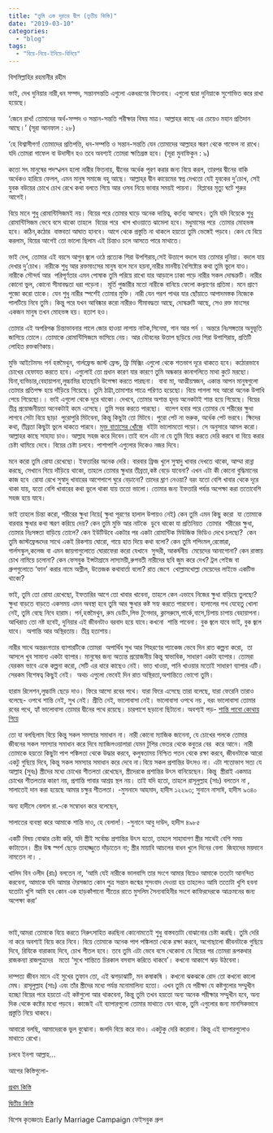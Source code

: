 ```yaml
---
title: "তুমি এক দূরতর দ্বীপ (তৃতীয় কিস্তি)"
date: "2019-03-10"
categories: 
  - "blog"
tags: 
  - "বিয়ে-নিয়ে-ইনিয়ে-বিনিয়ে"
---
```


বিসমিল্লাহির রহমানীর রহীম

ভাই, দেখ দুনিয়ার নারী,ধন সম্পদ, সন্তানসন্ততি এগুলো একধরণের ফিতনাহ। এগুলো দ্বারা দুনিয়াকে সুশোভিত করে রাখা হয়েছে।

‘জেনে রাখ! তোমাদের অর্থ-সম্পদ ও সন্তান-সন্ততি পরীক্ষার বিষয় মাত্র। আল্লাহর কাছে এর চেয়েও মহান প্রতিদান আছে।’ (সূরা আনফাল : ২৮)

‘হে বিশ্বাসীগণ! তোমাদের প্রতিপত্তি, ধন-সম্পত্তি ও সন্তান-সন্ততি যেন তোমাদের আল্লাহর স্মরণ থেকে গাফেল না রাখে। যদি তোমরা গাফেল বা উদাসীন হও তবে অবশ্যই তোমরা ক্ষতিগ্রস্ত হবে। (সূরা মুনাফিকুন : ৯)

কতো সৎ মানুষের পদস্খলন হলো নারীর ফিতনায়, দ্বীনের অর্ধেক পূরণ করার জন্য বিয়ে করল, তারপর দ্বীনের বাকি অর্ধেকও হারিয়ে ফেলল, এমন মানুষ সমাজে বহু আছে। আল্লাহ্‌র দ্বীন কায়েমের স্বপ্ন দেখতো যেই যুবকের দু’চোখ, সেই যুবক বউয়ের চোখে চোখ রেখে কথা বলতে গিয়ে আর ওসব নিয়ে ভাবার সময়ই পায়না।  বিপ্লবের মৃত্যু ঘটে শুরুর আগেই।

বিয়ে মানে শুধু রোমান্টিসিজমই নয়। বিয়ের পরে তোমার ঘাড়ে অনেক দায়িত্ব, কর্তব্য আসবে। তুমি যদি বিয়েকে শুধু রোমান্টিসিজম ভেবে বসে থাকো তাহলে  বিয়ের পরে  খাপ খাওয়াতে ঝামেলা হবে। মধুমাসের পরে  তোমার মোহভঙ্গ হবে। কঠিন,কঠোর  বাস্তবতা আঘাত হানবে। আগে থেকে প্রস্তুতি না থাকলে হয়তো তুমি ভেঙ্গেই পড়বে। কেন যে বিয়ে করলাম, বিয়ের আগেই তো ভালো ছিলাম এই চিন্তাও চলে আসতে পারে মাথাতে।

ভাই দেখ, তোমার এই বয়সে আগুন জ্বলে ওঠে প্রত্যেক শিরা উপশিরায়,সেই উত্তাপে বদলে যায় তোমার দুনিয়া। বদলে যায় দেখার দু’চোখ। নারীকে শুধু আর রক্তমাংসের মানুষ বলে মনে হয়না,নারীর মানবীয় বৈশিষ্ট্যের কথা তুমি ভুলে যাও। নারীকে সৌন্দর্য আর  পরিপূর্ণতার এমন পোষাক তুমি পরিয়ে রাখো যার আড়ালে ঢাকা পড়ে নারীর সকল দোষত্রুটি। নারীর কোনো ভুল, কোনো সীমাবদ্ধতা ধরা পড়েনা।  মূর্তি পুজারীর মতো নারীকে বানিয়ে ফেলো কল্যাণের প্রতিমা। মনে প্রাণে পুজো করো তাকে। যেন শুধু নারীর স্পর্শেই তোমার মুক্তি। নারী যেন পরশ পাথর যার ছোঁয়াতে আপাদমস্তক নিজেকে পালটিয়ে নিবে তুমি। কিন্তু পরে যখন আবিষ্কার করো নারীরও সীমাবদ্ধতা আছে, দোষত্রুটি আছে, সেও রক্ত মাংসের একজন মানুষ তখন মোহভঙ্গ হয়। হতাশ হও।

তোমার এই অপরিপক্ক চিন্তাভাবনার পালে জোর হাওয়া লাগায় নাটক,সিনেমা, গান আর পর্ন । অন্তরে নিঃসঙ্গতার অনুভূতি জাগিয়ে তোলে। তোমাকে রোমান্টিসিজমে ভাসিয়ে নেয়। আর যৌবনের উত্তাপ ছড়িয়ে দেয় শিরা উপাশিরায়, প্রতিটি লোহিত রক্তকণিকায়।

মুভি আইটেমসং পর্ন হস্তমৈথুন, গার্লফ্রেন্ড জাস্ট ফ্রেন্ড, ফ্রি মিক্সিং এগুলো থেকে শতভাগ দূরে থাকতে হবে। কঠোরভাবে চোখের হেফাযত করতে হবে। এগুলোই তো প্রধান কারণ যার কারণে তুমি অন্ধকার কানাগলিতে মাথা কুটে মরছো। যিনা,ব্যভিচার,বেহায়াপনা,লুচ্চামির হাতছানি উপেক্ষা করতে পারছনা।  বাবা মা, আত্মীয়স্বজন, একান্ত আপন মানুষগুলো তোমার প্রতিপক্ষ হয়ে দাঁড়িয়ে গিয়েছে। তুমি ঠাট্টা,তামাশার পাত্রে পরিণত হয়েছো। বিয়ে পাগলা সহ আরো অনেক উপাধি পেয়ে গিয়েছো।। ভাই এগুলো থেকে দূরে থাকো। দেখবে, তোমার অশান্ত হৃদয় অনেকটাই শান্ত হয়ে গিয়েছে। বিয়ের তীব্র প্রয়োজনীয়তা অনেকটাই কমে এসেছে। তুমি সবর করতে পারছো।  বালেগ হবার পরে তোমার যে শরীরের ক্ষুধা লাগবে সেটা বিয়ে ছাড়া  পুরোপুরি মিটবেনা, কিন্তু কিছুটা তো মিটবে। পুরো পেট না ভরুক, অর্ধেক পেট ভরবে। ক্ষিদের কথা, তীব্রতা কিছুটা ভুলে থাকতে পারবে। [মুক্ত বাতাসের খোঁজে](https://cms.lostmodesty.com/অতিথি-কথন/)  বইটা ভালোমতো পড়ো। সে অনুসারে আমল করো। আল্লাহর কাছে সাহায্য চাও। আল্লাহ সহজ করে দিবেন।তাই বলে এটা না যে তুমি বিয়ে করতে দেরি করবে বা বিয়ে করার চেষ্টা থামিয়ে দেবে। বিয়ের চেষ্টা চলবে। পাশাপাশি এগুলোর দিকেও নজর দিবে।

মনে করো তুমি রোযা রেখেছো। ইফতারির অনেক দেরি। বারবার ফ্রিজ খুলে সুস্বাদু খাবার দেখতে থাকো, আম্মা রান্না করছে, সেখানে গিয়ে দাঁড়িয়ে থাকো, তাহলে তোমার ক্ষুধার তীব্রতা,কষ্ট বেড়ে যাবেনা? এখন এটা কী কোনো বুদ্ধিমানের কাজ হবে  রোযা রেখে সুস্বাদু খাবারের আশেপাশে ঘুরে বেড়ানো? তাদের ঘ্রাণ নেওয়া? বরং যতো বেশি খাবার থেকে দূরে থাকা যায়, যতো বেশি খাবারের কথা ভুলে থাকা যায় ততো ভালো। তোমার জন্য ইফতারি পর্যন্ত অপেক্ষা করা ততোবেশি সহজ হয়ে যাবে।

ভাই তাহলে চিন্তা করো, শরীরের ক্ষুধা নিয়ে( ক্ষুধা পূরণের হালাল উপায়ও নেই) কেন তুমি এমন কিছু করো  যা তোমাকে বারবার ক্ষুধার কথা স্মরণ করিয়ে দেয়? কেন তুমি মুভি আর নাটকে  ডুবে থাকো যা প্রতিনিয়ত  তোমার  শরীরের ক্ষুধা, তোমার নিঃসঙ্গতা বাড়িয়ে তোলে? কেন ইউটিউবে একটার পর একটা রোমান্টিক মিউজিক ভিডিও দেখে চলছো?  কেন তুমি জাস্টফ্রেন্ডদের সাথে একই রিকশায় ঘোরো, গায়ে হাত দিয়ে কথা বলো? কেন তুমি শপিংমল,রেস্তোরা, গার্লসস্কুল,কলেজ বা এমন জায়গাগুলোতে ঘোরাফেরা করো যেখানে  সুন্দরী, আকর্ষনীয়  মেয়েদের আনাগোনা? কেন রাস্তায় চোখ নামিয়ে চলোনা? কেন ফেসবুক ইন্সটাগ্রামে লাস্যময়ী,রুপবতী নারীদের ছবি জুম করে দেখ? ট্রল পেইজ বা গ্রুপগুলোতে ‘ফান’ করার নামে অশ্লীল, উত্তেজক কথাবার্তা বলো? রাত জেগে  খোল্লামখোল্লা মেয়েদের লাইভে একটিভ থাকো?

ভাই, তুমি তো রোযা রেখেছো, ইফতারির আগে তো খাবার খাবেনা, তাহলে কেন এভাবে নিজের ক্ষুধা বাড়িয়ে তুলছো? ক্ষুধা বাড়তে বাড়তে একসময় এমন অবস্থা হবে তুমি আর ক্ষুধার কষ্ট সহ্য করতে পারবেনা। হালালের পথ যেহেতু খোলা নেই, তুমি বেছে নিবে হারাম। পর্ন,হস্তমৈথুন, রুম ডেটিং,লিভ টুগেদার, ক্লাসরুমে,পার্কে,বাসে,চিপায় চাপায় বেহায়াপনা। আখিরাত তো নষ্ট হবেই, দুনিয়ার এই জীবনটাও বরবাদ হয়ে যাবে।কখনো  শান্তি পাবেনা। বুক জ্বলে যাবে ভাই, বুক জ্বলে যাবে।  অশান্তি আর অস্থিরতায়। তীব্র হতাশায়।

নারীর সাথে অন্তরংগতার ব্যাপারটিকে তোমরা  অপার্থিব সুখ আর শিহরণের প্যাকেজ ভেবে দিন রাত কল্পনা করো,  তা আসলে খুব সামান্য একটা ব্যাপার। মানুষের জন্য অত্যন্ত প্রয়োজনীয় কিন্তু স্বাভাবিক, সাধারণ একটা ব্যাপার। তোমরা যেরকম ভাবে একে কল্পনা করো, সেটি এর ধারে কাছেও নেই। ভাত খাওয়া, পানি খাওয়ার মতোই সাধারণ ব্যাপার এটি। সেরকম বিশেষত্ব কিছুই নেই।  অথচ এগুলো ভেবেই দিন রাত অস্থিরতা,অশান্তিতে ভোগো তুমি।

হারাম রিলেশন,লুচ্চামি ছেড়ে দাও। ফিরে আসো রবের পথে। যারা ফিরে এসেছে তারা বলেছে, যারা ফেরেনি তারাও বলেছে- ওপথে শান্তি নেই, সুখ নেই। প্রীতি নেই, ভালোবাসা নেই। ভালোবাসা ওপথে নয় , বরং ভালোবাসা তোমার রবের পথে, হ্যাঁ ভালোবাসা তোমার দ্বীনের পথে রয়েছে। চারপাশে ছড়ানো ছিটানো। অবশ্যই পড়- [শান্তি পাবো কোথায় গিয়ে](https://cms.lostmodesty.com/2018/08/শান্তি-পাব-কোথায়-গিয়ে-2/)

তো যা বলছিলাম বিয়ে কিন্তু সকল সমস্যার সমাধান না। নারী কোনো ম্যাজিক জানেনা, যে চোখের পলকে তোমার জীবনের সকল সমস্যার সমাধান করে দিবে ম্যাজিলওয়ালারা যেমন টুপির ভেতর থেকে কবুতর বের  করে আনে। নারী তোমাকে হয়তো কিছুটা পাপ পঙ্কিলতা থেকে উদ্ধার করবে, কলুষতাময় নিশ্চিত পতন থেকে রক্ষা করবে, জীবনটাকে আরো একটু গুছিয়ে দিবে, কিন্তু সকল সমস্যার সমাধান করে দেবে না।বিয়ে সকল প্রশান্তির উৎসও না। এটা শতোভাগ সত্য যে আল্লাহ (সুবঃ) স্ত্রীদের মধ্যে চোখের শীতলতা রেখেছেন, স্ত্রীদেরকে প্রশান্তির উৎস বানিয়েছেন। কিন্তু  স্ত্রীরাই একমাত্র চোখের শীতলতার কারণ নয়, প্রশান্তি পাবার আশ্রয় স্থল নয়। তাই যদি হতো, তাহলে রাসূলুল্লাহ (সাঃ) বলতেন না , সালাতেই দান করা হয়েছে আমার চক্ষুর শীতলতা। -মুসনাদে আহমাদ, হাদীস ১২২৯৩; সুনানে নাসাঈ, হাদীস ৯৩৪০

অন্য হাদীসে বেলাল রা.-কে সম্বোধন করে বলেছেন,

সালাতের ব্যবস্থা করে আমাকে শান্তি দাও, হে বেলাল!। -সুনানে আবু দাউদ, হাদীস ৪৯৮৫

একটি বিষয় বোঝার চেষ্টা করি, যদি স্ত্রীই সর্বোচ্চ প্রশান্তির উৎস হতো, তাহলে সাহাবাগণ স্ত্রীর সাথেই বেশি সময় কাটাতেন। স্ত্রীর উষ্ম স্পর্শ ছেড়ে তাহাজ্জুতে দাঁড়াতেন না; স্ত্রীর মায়াবি আচলের বাধন খুলে দিনের বেলা  জিহাদের ময়দানে নামতেন না। .

খালিদ বিন ওলীদ (রাঃ) বলতেন না, ‘আমি যেই নারীকে ভালবাসি তার সংগে আমার বিয়েও আমাকে ততটো আনন্দিত করবেনা, আমাকে যদি আমার ঔরসজাত কোন পুত্র সন্তান জন্মের সুসংবাদ দেওয়া হয় তাহলেও আমি ততোটা খুশি হবনা যতোটা খুশি আমি হব কোন এক হাড়কাঁপানো শীতের রাতে মুসলিম সৈন্যবাহিনীর সংগে কাফিরদেরকে আক্রমনের জন্য অপেক্ষা করা’

 

ভাই,আমরা তোমাকে বিয়ে করতে নিরুৎসাহিত করছিনা কোনোমতেই শুধু বাস্তবতাটা বোঝানোর চেষ্টা করছি। তুমি দেরি না করে অবশ্যই বিয়ে করে নিবে। বিয়ে তোমাকে অনেক পাপ পঙ্কিলতা থেকে রক্ষা করবে, অগোছালো জীবনটাকে গুছিয়ে দিবে, রিযিকে বারাকাহ দিবে, চোখ শীতল হবে। তবে তুমি এটা ভেবে বসে থেকোনা যে বিয়ের পর তোমরা রূপকথার রাজকন্যা রাজপুত্রদের   মতো ‘সুখে শান্তিতে চিরকাল বসবাস করিতে থাকবে’। কখনো আকাশে ঝড় উঠবেনা।

দাম্পত্য জীবন মানে এই সুখের তুফান তো, এই ঝগড়াঝাটি, মন কষাকষি । কখনো ঝকঝকে রোদ তো কখনো কালো মেঘ। রাসূলুল্লাহ (সাঃ) এবং তাঁর স্ত্রীদের মধ্যে পর্যন্ত মনোমালিন্য হতো। এখন তুমি যে পরীক্ষা যে কষ্টগুলোর সম্মুখীন হচ্ছো বিয়ের পরে হয়তো এই কষ্টগুলো আর থাকবেনা, কিন্তু তুমি তখন হয়তো অন্য অনেক পরীক্ষার সম্মুখীন হবে, অন্য দিক থেকে কষ্টের মধ্যে পড়বে। কাজেই এই ব্যাপারগুলো তোমার মাথাতে যেন থাকে, তুমি এগুলোর জন্য মানসিকভাবে প্রস্তুতি নিয়ে থাকবে।

আবারো বলছি, আমাদেরকে ভুল বুঝোনা। জলদি বিয়ে করে নাও। একটুকু দেরি করোনা। কিন্তু এই ব্যাপারগুলোও মাথাতে রেখো।

চলবে ইনশা আল্লাহ...

আগের কিস্তিগুলো-

[প্রথম কিস্তি](https://cms.lostmodesty.com/2019/02/তুমি_এক_দূরতর_দ্বীপ-প্রথম/)

[দ্বিতীয় কিস্তি](https://cms.lostmodesty.com/2019/02/তুমি-এক-দূরতর-দ্বীপ-দ্বিত/) 

বিশেষ কৃতজ্ঞতাঃ Early Marriage Campaign ফেইসবুক গ্রুপ
